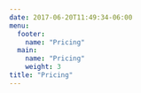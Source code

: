 ```yaml
---
date: 2017-06-20T11:49:34-06:00
menu:
  footer:
    name: "Pricing"
  main:
    name: "Pricing"
    weight: 3
title: "Pricing"
---
```


